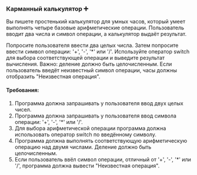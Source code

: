 
### Карманный калькулятор ➕

Вы пишете простенький калькулятор для умных часов, который умеет выполнять четыре базовые арифметические операции. Пользователь вводит два числа и символ операции, а калькулятор выдаёт результат.

Попросите пользователя ввести два целых числа. Затем попросите ввести символ операции: '+', '-', '*' или '/'. Используйте оператор switch для выбора соответствующей операции и выведите результат вычисления. Важно: деление должно быть целочисленным. Если пользователь введёт неизвестный символ операции, часы должны отобразить "Неизвестная операция".

#### Требования:
1. Программа должна запрашивать у пользователя ввод двух целых чисел.
2. Программа должна запрашивать у пользователя ввод символа операции: '+', '-', '*' или '/'.
3. Для выбора арифметической операции программа должна использовать оператор switch по введённому символу.
4. Программа должна выполнять соответствующую арифметическую операцию над двумя числами. Деление должно быть целочисленным.
5. Если пользователь ввёл символ операции, отличный от '+', '-', '*' или '/', программа должна вывести "Неизвестная операция".